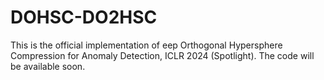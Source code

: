 # DOHSC-DO2HSC

This is the official implementation of eep Orthogonal Hypersphere Compression for Anomaly Detection, ICLR 2024 (Spotlight). The code will be available soon.
